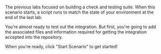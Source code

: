 The previous labs focused on building a check and testing suite. When this scenario starts, a script runs to match the state of your environment at the end of the last lab.

You’re almost ready to test out the integration. But first, you're going to add the associated files and information required for getting the integration accepted into the repository.

When you're ready, click "Start Scenario" to get started!